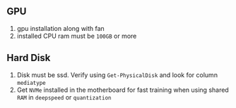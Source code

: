 ## GPU
1. gpu installation along with fan
2. installed CPU ram must be ```100GB``` or more


## Hard Disk
1. Disk must be ssd. Verify using ```Get-PhysicalDisk``` and look for column ```mediatype```
2. Get ```NVMe``` installed in the motherboard for fast training when using shared ```RAM``` in ```deepspeed``` or ```quantization``` 

